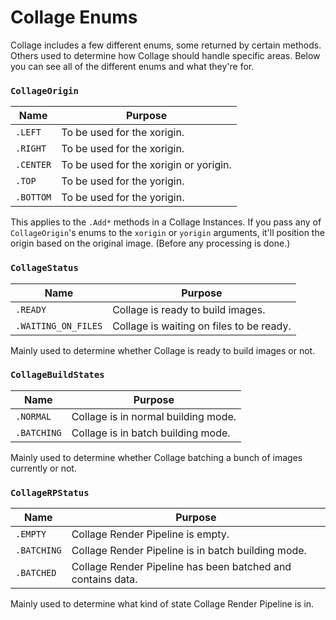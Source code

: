 # Collage Enums

Collage includes a few different enums, some returned by certain methods. Others used to determine how Collage should handle specific areas.
Below you can see all of the different enums and what they're for.


### `CollageOrigin`

|Name|Purpose|
|---|---|
|`.LEFT`|To be used for the xorigin.|
|`.RIGHT`|To be used for the xorigin.|
|`.CENTER`|To be used for the xorigin or yorigin.|
|`.TOP`|To be used for the yorigin.|
|`.BOTTOM`|To be used for the yorigin.|

This applies to the `.Add*` methods in a Collage Instances. If you pass any of `CollageOrigin`'s enums to the `xorigin` or `yorigin` arguments, it'll position the origin based on the original image. (Before any processing is done.)

### `CollageStatus`

|Name|Purpose|
|---|---|
|`.READY`|Collage is ready to build images.|
|`.WAITING_ON_FILES`|Collage is waiting on files to be ready.|

Mainly used to determine whether Collage is ready to build images or not.

### `CollageBuildStates`

|Name|Purpose|
|---|---|
|`.NORMAL`|Collage is in normal building mode.|
|`.BATCHING`|Collage is in batch building mode.|

Mainly used to determine whether Collage batching a bunch of images currently or not.

### `CollageRPStatus`

|Name|Purpose|
|---|---|
|`.EMPTY`|Collage Render Pipeline is empty.|
|`.BATCHING`|Collage Render Pipeline is in batch building mode.|
|`.BATCHED`|Collage Render Pipeline has been batched and contains data.|

Mainly used to determine what kind of state Collage Render Pipeline is in.